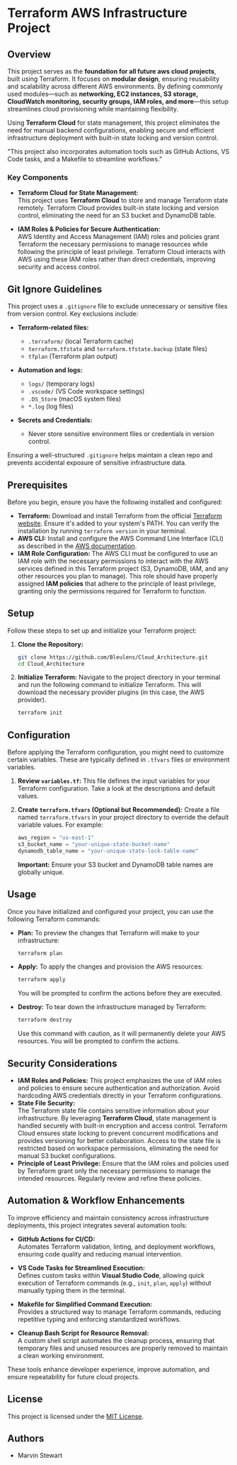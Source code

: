 # Terraform AWS Infrastructure Project

## Overview

This project serves as the **foundation for all future aws cloud projects**, built using Terraform. It focuses on **modular design**, ensuring reusability and scalability across different AWS environments. By defining commonly used modules—such as **networking, EC2 instances, S3 storage, CloudWatch monitoring, security groups, IAM roles, and more**—this setup streamlines cloud provisioning while maintaining flexibility.

Using **Terraform Cloud** for state management, this project eliminates the need for manual backend configurations, enabling secure and efficient infrastructure deployment with built-in state locking and version control.

"This project also incorporates automation tools such as GitHub Actions, VS Code tasks, and a Makefile to streamline workflows."

### Key Components

- **Terraform Cloud for State Management:**  
  This project uses **Terraform Cloud** to store and manage Terraform state remotely. Terraform Cloud provides built-in state locking and version control, eliminating the need for an S3 bucket and DynamoDB table.

- **IAM Roles & Policies for Secure Authentication:**  
  AWS Identity and Access Management (IAM) roles and policies grant Terraform the necessary permissions to manage resources while following the principle of least privilege. Terraform Cloud interacts with AWS using these IAM roles rather than direct credentials, improving security and access control.

## Git Ignore Guidelines

This project uses a `.gitignore` file to exclude unnecessary or sensitive files from version control. Key exclusions include:

- **Terraform-related files:**
  - `.terraform/` (local Terraform cache)
  - `terraform.tfstate` and `terraform.tfstate.backup` (state files)
  - `tfplan` (Terraform plan output)

- **Automation and logs:**
  - `logs/` (temporary logs)
  - `.vscode/` (VS Code workspace settings)
  - `.DS_Store` (macOS system files)
  - `*.log` (log files)

- **Secrets and Credentials:**  
  - Never store sensitive environment files or credentials in version control.

Ensuring a well-structured `.gitignore` helps maintain a clean repo and prevents accidental exposure of sensitive infrastructure data.

## Prerequisites

Before you begin, ensure you have the following installed and configured:

- **Terraform:** Download and install Terraform from the official [Terraform website](https://developer.hashicorp.com/terraform/downloads). Ensure it's added to your system's PATH. You can verify the installation by running `terraform version` in your terminal.
- **AWS CLI:** Install and configure the AWS Command Line Interface (CLI) as described in the [AWS documentation](https://docs.awsamazon.com/cli/latest/userguide/install-cliv2.html).
- **IAM Role Configuration:** The AWS CLI must be configured to use an IAM role with the necessary permissions to interact with the AWS services defined in this Terraform project (S3, DynamoDB, IAM, and any other resources you plan to manage). This role should have properly assigned **IAM policies** that adhere to the principle of least privilege, granting only the permissions required for Terraform to function.

## Setup

Follow these steps to set up and initialize your Terraform project:

1.  **Clone the Repository:**

    ```sh
    git clone https://github.com/Bleulens/Cloud_Architecture.git
    cd Cloud_Architecture
    ```

2.  **Initialize Terraform:**
    Navigate to the project directory in your terminal and run the following command to initialize Terraform. This will download the necessary provider plugins (in this case, the AWS provider).
    ```sh
    terraform init
    ```

## Configuration

Before applying the Terraform configuration, you might need to customize certain variables. These are typically defined in `.tfvars` files or environment variables.

1.  **Review `variables.tf`:** This file defines the input variables for your Terraform configuration. Take a look at the descriptions and default values.

2.  **Create `terraform.tfvars` (Optional but Recommended):** Create a file named `terraform.tfvars` in your project directory to override the default variable values. For example:

    ```terraform
    aws_region = "us-east-1"
    s3_bucket_name = "your-unique-state-bucket-name"
    dynamodb_table_name = "your-unique-state-lock-table-name"
    ```

    **Important:** Ensure your S3 bucket and DynamoDB table names are globally unique.

## Usage

Once you have initialized and configured your project, you can use the following Terraform commands:

- **Plan:** To preview the changes that Terraform will make to your infrastructure:

  ```sh
  terraform plan
  ```

- **Apply:** To apply the changes and provision the AWS resources:

  ```sh
  terraform apply
  ```

  You will be prompted to confirm the actions before they are executed.

- **Destroy:** To tear down the infrastructure managed by Terraform:
  ```sh
  terraform destroy
  ```
  Use this command with caution, as it will permanently delete your AWS resources. You will be prompted to confirm the actions.

## Security Considerations

- **IAM Roles and Policies:** This project emphasizes the use of IAM roles and policies to ensure secure authentication and authorization. Avoid hardcoding AWS credentials directly in your Terraform configurations.
- **State File Security:**  
  The Terraform state file contains sensitive information about your infrastructure. By leveraging **Terraform Cloud**, state management is handled securely with built-in encryption and access control. Terraform Cloud ensures state locking to prevent concurrent modifications and provides versioning for better collaboration. Access to the state file is restricted based on workspace permissions, eliminating the need for manual S3 bucket configurations.
- **Principle of Least Privilege:** Ensure that the IAM roles and policies used by Terraform grant only the necessary permissions to manage the intended resources. Regularly review and refine these policies.

## Automation & Workflow Enhancements

To improve efficiency and maintain consistency across infrastructure deployments, this project integrates several automation tools:

- **GitHub Actions for CI/CD:**  
  Automates Terraform validation, linting, and deployment workflows, ensuring code quality and reducing manual intervention.

- **VS Code Tasks for Streamlined Execution:**  
  Defines custom tasks within **Visual Studio Code**, allowing quick execution of Terraform commands (e.g., `init`, `plan`, `apply`) without manually typing them in the terminal.

- **Makefile for Simplified Command Execution:**  
  Provides a structured way to manage Terraform commands, reducing repetitive typing and enforcing standardized workflows.

- **Cleanup Bash Script for Resource Removal:**  
  A custom shell script automates the cleanup process, ensuring that temporary files and unused resources are properly removed to maintain a clean working environment.

These tools enhance developer experience, improve automation, and ensure repeatability for future cloud projects.

## License

This project is licensed under the [MIT License](LICENSE).

## Authors

- Marvin Stewart
